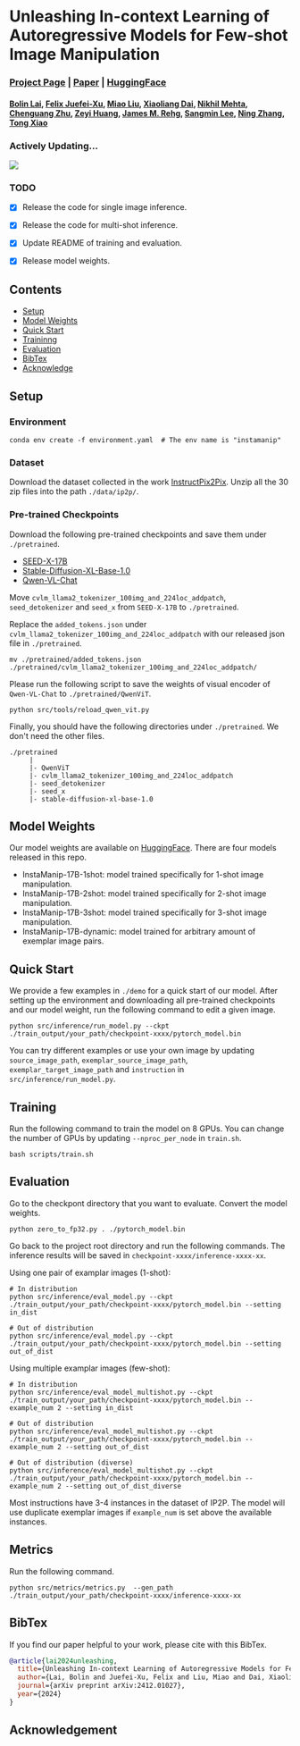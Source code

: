 # Unleashing In-context Learning of Autoregressive Models for Few-shot Image Manipulation

### [Project Page](https://bolinlai.github.io/projects/InstaManip/) | [Paper](https://arxiv.org/pdf/2412.01027) | [HuggingFace](https://huggingface.co/bolinlai/InstaManip)

#### [Bolin Lai](https://bolinlai.github.io/), [Felix Juefei-Xu](https://xujuefei.com/), [Miao Liu](https://aptx4869lm.github.io/), [Xiaoliang Dai](https://sites.google.com/view/xiaoliangdai/), [Nikhil Mehta](https://hockeybro12.github.io/), [Chenguang Zhu](https://cs.stanford.edu/~cgzhu/), [Zeyi Huang](https://oodbag.github.io/), [James M. Rehg](https://rehg.org/), [Sangmin Lee](https://sites.google.com/view/sangmin-lee), [Ning Zhang](https://n-zhang.github.io/), [Tong Xiao](http://xiaotong.me/)

### Actively Updating...

<img src="https://bolinlai.github.io/projects/InstaManip/figures/teaser.png"/>

### TODO

- [x] Release the code for single image inference.
- [x] Release the code for multi-shot inference.
- [x] Update README of training and evaluation.
- [x] Release model weights.


## Contents

- [Setup](#setup)
- [Model Weights](#model-weights)
- [Quick Start](#quick-start)
- [Traininng](#training)
- [Evaluation](#evaluation)
- [BibTex](#bibtex)
- [Acknowledge](#acknowledgement)


## Setup

### Environment

```shell
conda env create -f environment.yaml  # The env name is "instamanip"
```

### Dataset

Download the dataset collected in the work [InstructPix2Pix](https://instruct-pix2pix.eecs.berkeley.edu/clip-filtered-dataset/). Unzip all the 30 zip files into the path `./data/ip2p/`.


### Pre-trained Checkpoints

Download the following pre-trained checkpoints and save them under `./pretrained`.

- [SEED-X-17B](https://huggingface.co/AILab-CVC/SEED-X-17B/tree/main)
- [Stable-Diffusion-XL-Base-1.0](https://huggingface.co/stabilityai/stable-diffusion-xl-base-1.0/tree/main)
- [Qwen-VL-Chat](https://huggingface.co/Qwen/Qwen-VL-Chat/tree/main)

Move  `cvlm_llama2_tokenizer_100img_and_224loc_addpatch`, `seed_detokenizer` and `seed_x` from `SEED-X-17B` to `./pretrained`.

Replace the `added_tokens.json` under `cvlm_llama2_tokenizer_100img_and_224loc_addpatch` with our released json file in `./pretrained`.

```shell
mv ./pretrained/added_tokens.json ./pretrained/cvlm_llama2_tokenizer_100img_and_224loc_addpatch/
```

Please run the following script to save the weights of visual encoder of `Qwen-VL-Chat` to `./pretrained/QwenViT`.

```shell
python src/tools/reload_qwen_vit.py
```

Finally, you should have the following directories under `./pretrained`. We don't need the other files.

```
./pretrained
     |
     |- QwenViT
     |- cvlm_llama2_tokenizer_100img_and_224loc_addpatch
     |- seed_detokenizer
     |- seed_x
     |- stable-diffusion-xl-base-1.0
```


## Model Weights

Our model weights are available on [HuggingFace](https://huggingface.co/bolinlai/InstaManip). There are four models released in this repo.

- InstaManip-17B-1shot: model trained specifically for 1-shot image manipulation.
- InstaManip-17B-2shot: model trained specifically for 2-shot image manipulation.
- InstaManip-17B-3shot: model trained specifically for 3-shot image manipulation.
- InstaManip-17B-dynamic: model trained for arbitrary amount of exemplar image pairs.

## Quick Start

We provide a few examples in `./demo` for a quick start of our model. After setting up the environment and downloading all pre-trained checkpoints and our model weight, run the following command to edit a given image.

```shell
python src/inference/run_model.py --ckpt ./train_output/your_path/checkpoint-xxxx/pytorch_model.bin
```

You can try different examples or use your own image by updating `source_image_path`, `exemplar_source_image_path`, `exemplar_target_image_path` and `instruction` in `src/inference/run_model.py`.


## Training

Run the following command to train the model on 8 GPUs. You can change the number of GPUs by updating `--nproc_per_node` in `train.sh`.

```shell
bash scripts/train.sh
```


## Evaluation

Go to the checkpont directory that you want to evaluate. Convert the model weights.

```shell
python zero_to_fp32.py . ./pytorch_model.bin
```

Go back to the project root directory and run the following commands. The inference results will be saved in `checkpoint-xxxx/inference-xxxx-xx`.

Using one pair of examplar images (1-shot):

```shell
# In distribution
python src/inference/eval_model.py --ckpt ./train_output/your_path/checkpoint-xxxx/pytorch_model.bin --setting in_dist

# Out of distribution
python src/inference/eval_model.py --ckpt ./train_output/your_path/checkpoint-xxxx/pytorch_model.bin --setting out_of_dist
```

Using multiple examplar images (few-shot):


```shell
# In distribution
python src/inference/eval_model_multishot.py --ckpt ./train_output/your_path/checkpoint-xxxx/pytorch_model.bin --example_num 2 --setting in_dist

# Out of distribution
python src/inference/eval_model_multishot.py --ckpt ./train_output/your_path/checkpoint-xxxx/pytorch_model.bin --example_num 2 --setting out_of_dist

# Out of distribution (diverse)
python src/inference/eval_model_multishot.py --ckpt ./train_output/your_path/checkpoint-xxxx/pytorch_model.bin --example_num 2 --setting out_of_dist_diverse
```

Most instructions have 3-4 instances in the dataset of IP2P. The model will use duplicate exemplar images if ``example_num`` is set above the available instances.


## Metrics

Run the following command.

```shell
python src/metrics/metrics.py  --gen_path ./train_output/your_path/checkpoint-xxxx/inference-xxxx-xx
```


## BibTex

If you find our paper helpful to your work, please cite with this BibTex.

```BibTex
@article{lai2024unleashing,
  title={Unleashing In-context Learning of Autoregressive Models for Few-shot Image Manipulation},
  author={Lai, Bolin and Juefei-Xu, Felix and Liu, Miao and Dai, Xiaoliang and Mehta, Nikhil and Zhu, Chenguang and Huang, Zeyi and Rehg, James M and Lee, Sangmin and Zhang, Ning and others},
  journal={arXiv preprint arXiv:2412.01027},
  year={2024}
}
```


## Acknowledgement
